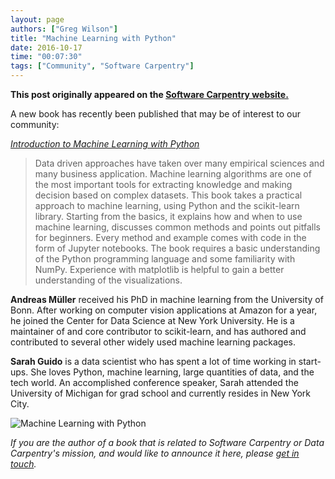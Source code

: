 ```yaml
---
layout: page
authors: ["Greg Wilson"]
title: "Machine Learning with Python"
date: 2016-10-17
time: "00:07:30"
tags: ["Community", "Software Carpentry"]
---
```


<p><b>This post originally appeared on the <a href="https://software-carpentry.org/">Software Carpentry website.</a></b></p>

A new book has recently been published that may be of interest to our community:

*[Introduction to Machine Learning with Python](http://shop.oreilly.com/product/0636920030515.do)*

> Data driven approaches have taken over many empirical sciences and
> many business application.  Machine learning algorithms are one of the
> most important tools for extracting knowledge and making decision
> based on complex datasets.  This book takes a practical approach to
> machine learning, using Python and the scikit-learn library.  Starting
> from the basics, it explains how and when to use machine learning,
> discusses common methods and points out pitfalls for beginners.  Every
> method and example comes with code in the form of Jupyter notebooks.
> The book requires a basic understanding of the Python programming
> language and some familiarity with NumPy. Experience with matplotlib
> is helpful to gain a better understanding of the visualizations.

**Andreas Müller** received his PhD in machine learning from the
University of Bonn.  After working on computer vision applications at
Amazon for a year, he joined the Center for Data Science at New York
University.  He is a maintainer of and core contributor to
scikit-learn, and has authored and contributed to several other widely
used machine learning packages.

**Sarah Guido** is a data scientist who has spent a lot of time working
in start-ups. She loves Python, machine learning, large quantities of
data, and the tech world. An accomplished conference speaker, Sarah
attended the University of Michigan for grad school and currently
resides in New York City.

![Machine Learning with Python]({{site.filesurl}}/2016/10/machine-learning-with-python.png)

*If you are the author of a book that is related to Software Carpentry
or Data Carpentry's mission, and would like to announce it here,
please [get in touch](mailto:{{site.contact}}).*
